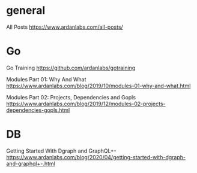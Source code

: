 
# general

All Posts https://www.ardanlabs.com/all-posts/

# Go

Go Training https://github.com/ardanlabs/gotraining

Modules Part 01: Why And What https://www.ardanlabs.com/blog/2019/10/modules-01-why-and-what.html

Modules Part 02: Projects, Dependencies and Gopls https://www.ardanlabs.com/blog/2019/12/modules-02-projects-dependencies-gopls.html

# DB

Getting Started With Dgraph and GraphQL+- https://www.ardanlabs.com/blog/2020/04/getting-started-with-dgraph-and-graphql+-.html
